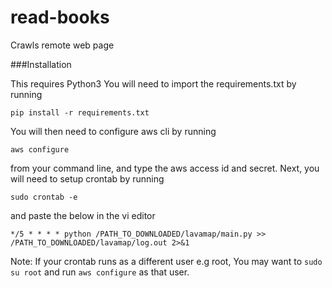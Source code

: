 # read-books
Crawls remote web page

###Installation

This requires Python3
You will need to import the requirements.txt by running

`pip install -r requirements.txt`

You will then need to configure aws cli by running 
```
aws configure
```
from your command line, and type the aws access id and secret.
Next, you will need to setup crontab by running 

```
sudo crontab -e
```
and paste the below in the vi editor 
```
*/5 * * * * python /PATH_TO_DOWNLOADED/lavamap/main.py >> /PATH_TO_DOWNLOADED/lavamap/log.out 2>&1
```

Note: If your crontab runs as a different user e.g root, You may want to `sudo su root` and run `aws configure` as that user.

